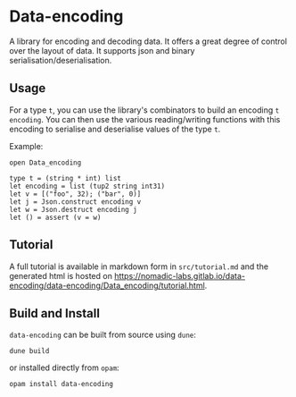 Data-encoding
=============

A library for encoding and decoding data. It offers a great degree of control over the layout of data. It supports json and binary serialisation/deserialisation.


Usage
-----

For a type `t`, you can use the library's combinators to build an encoding `t
encoding`. You can then use the various reading/writing functions with this
encoding to serialise and deserialise values of the type `t`.

Example:

```
open Data_encoding

type t = (string * int) list
let encoding = list (tup2 string int31)
let v = [("foo", 32); ("bar", 0)]
let j = Json.construct encoding v
let w = Json.destruct encoding j
let () = assert (v = w)
```

Tutorial
--------

A full tutorial is available in markdown form in `src/tutorial.md` and the
generated html is hosted on
<https://nomadic-labs.gitlab.io/data-encoding/data-encoding/Data_encoding/tutorial.html>.

Build and Install
-----------------

`data-encoding` can be built from source using `dune`:

```
dune build
```

or installed directly from `opam`:

```
opam install data-encoding
```
